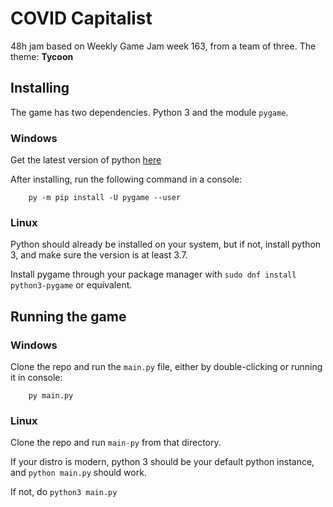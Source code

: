 # COVID Capitalist
48h jam based on Weekly Game Jam week 163, from a team of three. The theme: **Tycoon**

## Installing
The game has two dependencies. Python 3 and the module `pygame`.

### Windows
Get the latest version of python [here](https://www.python.org/ftp/python/3.7.9/python-3.7.9-amd64.exe)

After installing, run the following command in a console:

        py -m pip install -U pygame --user

### Linux
Python should already be installed on your system, but if not, install python 3, and make sure the version is at least 3.7.

Install pygame through your package manager with `sudo dnf install python3-pygame` or equivalent.

## Running the game
### Windows
Clone the repo and run the `main.py` file, either by double-clicking or running it in console:

        py main.py

### Linux
Clone the repo and run `main-py` from that directory.

If your distro is modern, python 3 should be your default python instance, and `python main.py` should work.

If not, do `python3 main.py`